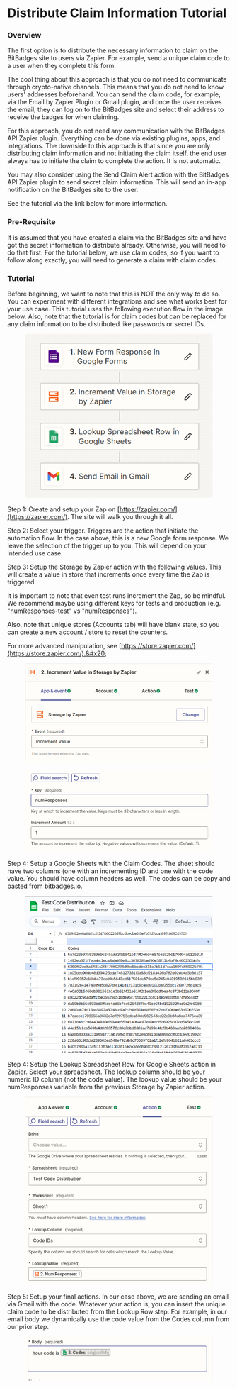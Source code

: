 # Distribute Claim Information Tutorial

### Overview

The first option is to distribute the necessary information to claim on the BitBadges site to users via Zapier. For example, send a unique claim code to a user when they complete this form.

The cool thing about this approach is that you do not need to communicate through crypto-native channels. This means that you do not need to know users' addresses beforehand. You can send the claim code, for example, via the Email by Zapier Plugin or Gmail plugin, and once the user receives the email, they can log on to the BitBadges site and select their address to receive the badges for when claiming.

For this approach, you do not need any communication with the BitBadges API Zapier plugin. Everything can be done via existing plugins, apps, and integrations. The downside to this approach is that since you are only distributing claim information and not initiating the claim itself, the end user always has to initiate the claim to complete the action. It is not automatic.

You may also consider using the Send Claim Alert action with the BitBadges API Zapier plugin to send secret claim information. This will send an in-app notification on the BitBadges site to the user.

See the tutorial via the link below for more information.&#x20;

### Pre-Requisite

It is assumed that you have created a claim via the BitBadges site and have got the secret information to distribute already. Otherwise, you will need to do that first. For the tutorial below, we use claim codes, so if you want to follow along exactly, you will need to generate a claim with claim codes.

### Tutorial

Before beginning, we want to note that this is NOT the only way to do so. You can experiment with different integrations and see what works best for your use case. This tutorial uses the following execution flow in the image below. Also, note that the tutorial is for claim codes but can be replaced for any claim information to be distributed like passwords or secret IDs.

<figure><img src="../../.gitbook/assets/image (66).png" alt=""><figcaption></figcaption></figure>



Step 1: Create and setup your Zap on [https://zapier.com/](https://zapier.com/). The site will walk you through it all.

Step 2: Select your trigger. Triggers are the action that initiate the automation flow. In the case above, this is a new Google form response. We leave the selection of the trigger up to you. This will depend on your intended use case.

Step 3: Setup the Storage by Zapier action with the following values. This will create a value in store that increments once every time the Zap is triggered.

It is important to note that even test runs increment the Zap, so be mindful. We recommend maybe using different keys for tests and production (e.g. "numResponses-test" vs "numResponses").

Also, note that unique stores (Accounts tab) will have blank state, so you can create a new account / store to reset the counters.

For more advanced manipulation, see [https://store.zapier.com/](https://store.zapier.com/).&#x20;

<figure><img src="../../.gitbook/assets/image (67).png" alt=""><figcaption></figcaption></figure>

<figure><img src="../../.gitbook/assets/image (68).png" alt=""><figcaption></figcaption></figure>

Step 4: Setup a Google Sheets with the Claim Codes. The sheet should have two columns (one with an incrementing ID and one with the code value. You should have column headers as well. The codes can be copy and pasted from bitbadges.io.

<figure><img src="../../.gitbook/assets/image (69).png" alt=""><figcaption></figcaption></figure>

Step 4: Setup the Lookup Spreadsheet Row for Google Sheets action in Zapier. Select your spreadsheet. The lookup column should be your numeric ID column (not the code value). The lookup value should be your numResponses variable from the previous Storage by Zapier action.

<figure><img src="../../.gitbook/assets/image (70).png" alt=""><figcaption></figcaption></figure>

Step 5: Setup your final actions. In our case above, we are sending an email via Gmail with the code. Whatever your action is, you can insert the unique claim code to be distributed from the Lookup Row step. For example, in our email body we dynamically use the code value from the Codes column from our prior step.

<figure><img src="../../.gitbook/assets/image (2) (1) (1) (1).png" alt=""><figcaption></figcaption></figure>
